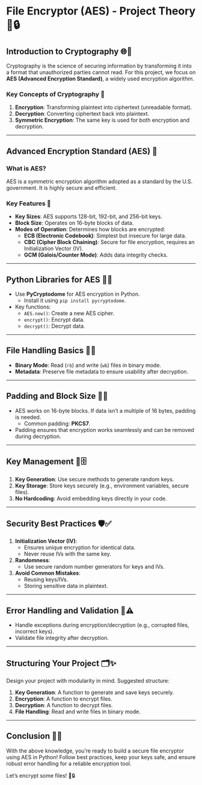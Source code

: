 # File Encryptor (AES) - Project Theory 📂🔒

## Introduction to Cryptography 🌐🔑
Cryptography is the science of securing information by transforming it into a format that unauthorized parties cannot read. For this project, we focus on **AES (Advanced Encryption Standard)**, a widely used encryption algorithm.

### Key Concepts of Cryptography 🧠
1. **Encryption**: Transforming plaintext into ciphertext (unreadable format).
2. **Decryption**: Converting ciphertext back into plaintext.
3. **Symmetric Encryption**: The same key is used for both encryption and decryption.

---

## Advanced Encryption Standard (AES) 🔐
### What is AES?
AES is a symmetric encryption algorithm adopted as a standard by the U.S. government. It is highly secure and efficient.

### Key Features 📝
- **Key Sizes**: AES supports 128-bit, 192-bit, and 256-bit keys.
- **Block Size**: Operates on 16-byte blocks of data.
- **Modes of Operation**: Determines how blocks are encrypted:
  - **ECB (Electronic Codebook)**: Simplest but insecure for large data.
  - **CBC (Cipher Block Chaining)**: Secure for file encryption, requires an Initialization Vector (IV).
  - **GCM (Galois/Counter Mode)**: Adds data integrity checks.

---

## Python Libraries for AES 🚀🐍
- Use **PyCryptodome** for AES encryption in Python.
  - Install it using `pip install pycryptodome`.
- Key functions:
  - `AES.new()`: Create a new AES cipher.
  - `encrypt()`: Encrypt data.
  - `decrypt()`: Decrypt data.

---

## File Handling Basics 📁📜
- **Binary Mode**: Read (`rb`) and write (`wb`) files in binary mode.
- **Metadata**: Preserve file metadata to ensure usability after decryption.

---

## Padding and Block Size 🔢🧩
- AES works on 16-byte blocks. If data isn’t a multiple of 16 bytes, padding is needed.
  - Common padding: **PKCS7**.
- Padding ensures that encryption works seamlessly and can be removed during decryption.

---

## Key Management 🔑🗄️
1. **Key Generation**: Use secure methods to generate random keys.
2. **Key Storage**: Store keys securely (e.g., environment variables, secure files).
3. **No Hardcoding**: Avoid embedding keys directly in your code.

---

## Security Best Practices 🛡️✅
1. **Initialization Vector (IV)**:
   - Ensures unique encryption for identical data.
   - Never reuse IVs with the same key.
2. **Randomness**:
   - Use secure random number generators for keys and IVs.
3. **Avoid Common Mistakes**:
   - Reusing keys/IVs.
   - Storing sensitive data in plaintext.

---

## Error Handling and Validation 🚨⚠️
- Handle exceptions during encryption/decryption (e.g., corrupted files, incorrect keys).
- Validate file integrity after decryption.

---

## Structuring Your Project 🗂️✨
Design your project with modularity in mind. Suggested structure:

1. **Key Generation**: A function to generate and save keys securely.
2. **Encryption**: A function to encrypt files.
3. **Decryption**: A function to decrypt files.
4. **File Handling**: Read and write files in binary mode.

---

## Conclusion 🏁🎉
With the above knowledge, you’re ready to build a secure file encryptor using AES in Python! Follow best practices, keep your keys safe, and ensure robust error handling for a reliable encryption tool.

Let’s encrypt some files! 🚀🔒

